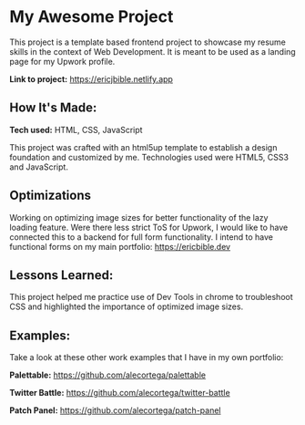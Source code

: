 # My Awesome Project
This project is a template based frontend project to showcase my resume skills in the context of Web Development. It is meant to be used as a landing page for my Upwork profile.

**Link to project:** https://ericjbible.netlify.app

## How It's Made:

**Tech used:** HTML, CSS, JavaScript

This project was crafted with an html5up template to establish a design foundation and customized by me. Technologies used were HTML5, CSS3 and JavaScript.

## Optimizations

Working on optimizing image sizes for better functionality of the lazy loading feature. Were there less strict ToS for Upwork, I would like to have connected this to a backend for full form functionality. I intend to have functional forms on my main portfolio: https://ericbible.dev

## Lessons Learned:

This project helped me practice use of Dev Tools in chrome to troubleshoot CSS and highlighted the importance of optimized image sizes.

## Examples:
Take a look at these other work examples that I have in my own portfolio:

**Palettable:** https://github.com/alecortega/palettable

**Twitter Battle:** https://github.com/alecortega/twitter-battle

**Patch Panel:** https://github.com/alecortega/patch-panel
